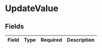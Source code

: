 # UpdateValue


## Fields

| Field       | Type        | Required    | Description |
| ----------- | ----------- | ----------- | ----------- |
